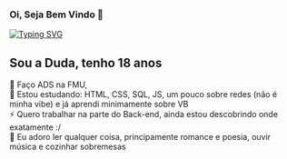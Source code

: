 ### Oi, Seja Bem Vindo 👋
[![Typing SVG](https://readme-typing-svg.demolab.com/?lines=Hello!+👋🏻+My+name+is+Eduarda.;Also+know+as+Duda+:D;Welcome+to+my+github+🙃)](https://git.io/typing-svg)

## Sou a Duda, tenho 18 anos 
🌱 Faço ADS na FMU,<br>
🤔 Estou estudando: HTML, CSS, SQL, JS, um pouco sobre redes (não é minha vibe) e já aprendi minimamente sobre VB<br>
⚡ Quero trabalhar na parte do Back-end, ainda estou descobrindo onde exatamente :/ <br>
💬 Eu adoro ler qualquer coisa, principamente romance e poesia, ouvir música e cozinhar sobremesas 
<!--
**ssntosduda/ssntosduda** is a ✨ _special_ ✨ repository because its `README.md` (this file) appears on your GitHub profile.

Here are some ideas to get you started:

- 🔭 I’m currently working on ...
- 🌱 I’m currently learning ...
- 👯 I’m looking to collaborate on ...
- 🤔 I’m looking for help with ...
- 💬 Ask me about ...
- 📫 How to reach me: ...
- 😄 Pronouns: ...
- ⚡ Fun fact: ...
-->

